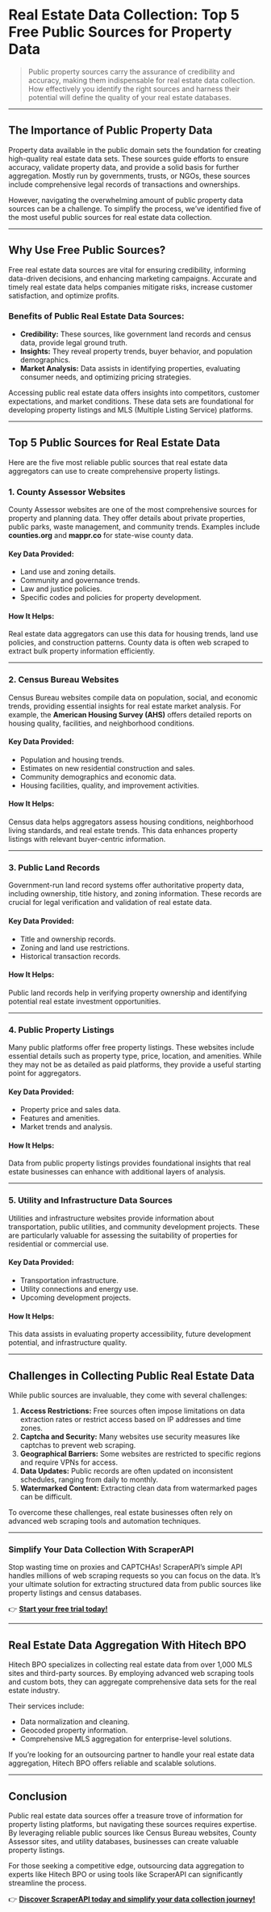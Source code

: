 # Real Estate Data Collection: Top 5 Free Public Sources for Property Data

> Public property sources carry the assurance of credibility and accuracy, making them indispensable for real estate data collection. How effectively you identify the right sources and harness their potential will define the quality of your real estate databases.

---

## The Importance of Public Property Data

Property data available in the public domain sets the foundation for creating high-quality real estate data sets. These sources guide efforts to ensure accuracy, validate property data, and provide a solid basis for further aggregation. Mostly run by governments, trusts, or NGOs, these sources include comprehensive legal records of transactions and ownerships.

However, navigating the overwhelming amount of public property data sources can be a challenge. To simplify the process, we’ve identified five of the most useful public sources for real estate data collection.

---

## Why Use Free Public Sources?

Free real estate data sources are vital for ensuring credibility, informing data-driven decisions, and enhancing marketing campaigns. Accurate and timely real estate data helps companies mitigate risks, increase customer satisfaction, and optimize profits. 

### Benefits of Public Real Estate Data Sources:
- **Credibility:** These sources, like government land records and census data, provide legal ground truth.
- **Insights:** They reveal property trends, buyer behavior, and population demographics.
- **Market Analysis:** Data assists in identifying properties, evaluating consumer needs, and optimizing pricing strategies.

Accessing public real estate data offers insights into competitors, customer expectations, and market conditions. These data sets are foundational for developing property listings and MLS (Multiple Listing Service) platforms.

---

## Top 5 Public Sources for Real Estate Data

Here are the five most reliable public sources that real estate data aggregators can use to create comprehensive property listings.

### 1. County Assessor Websites

County Assessor websites are one of the most comprehensive sources for property and planning data. They offer details about private properties, public parks, waste management, and community trends. Examples include **counties.org** and **mappr.co** for state-wise county data.

#### Key Data Provided:
- Land use and zoning details.
- Community and governance trends.
- Law and justice policies.
- Specific codes and policies for property development.

#### How It Helps:
Real estate data aggregators can use this data for housing trends, land use policies, and construction patterns. County data is often web scraped to extract bulk property information efficiently.

---

### 2. Census Bureau Websites

Census Bureau websites compile data on population, social, and economic trends, providing essential insights for real estate market analysis. For example, the **American Housing Survey (AHS)** offers detailed reports on housing quality, facilities, and neighborhood conditions.

#### Key Data Provided:
- Population and housing trends.
- Estimates on new residential construction and sales.
- Community demographics and economic data.
- Housing facilities, quality, and improvement activities.

#### How It Helps:
Census data helps aggregators assess housing conditions, neighborhood living standards, and real estate trends. This data enhances property listings with relevant buyer-centric information.

---

### 3. Public Land Records

Government-run land record systems offer authoritative property data, including ownership, title history, and zoning information. These records are crucial for legal verification and validation of real estate data.

#### Key Data Provided:
- Title and ownership records.
- Zoning and land use restrictions.
- Historical transaction records.

#### How It Helps:
Public land records help in verifying property ownership and identifying potential real estate investment opportunities.

---

### 4. Public Property Listings

Many public platforms offer free property listings. These websites include essential details such as property type, price, location, and amenities. While they may not be as detailed as paid platforms, they provide a useful starting point for aggregators.

#### Key Data Provided:
- Property price and sales data.
- Features and amenities.
- Market trends and analysis.

#### How It Helps:
Data from public property listings provides foundational insights that real estate businesses can enhance with additional layers of analysis.

---

### 5. Utility and Infrastructure Data Sources

Utilities and infrastructure websites provide information about transportation, public utilities, and community development projects. These are particularly valuable for assessing the suitability of properties for residential or commercial use.

#### Key Data Provided:
- Transportation infrastructure.
- Utility connections and energy use.
- Upcoming development projects.

#### How It Helps:
This data assists in evaluating property accessibility, future development potential, and infrastructure quality.

---

## Challenges in Collecting Public Real Estate Data

While public sources are invaluable, they come with several challenges:

1. **Access Restrictions:** Free sources often impose limitations on data extraction rates or restrict access based on IP addresses and time zones.
2. **Captcha and Security:** Many websites use security measures like captchas to prevent web scraping.
3. **Geographical Barriers:** Some websites are restricted to specific regions and require VPNs for access.
4. **Data Updates:** Public records are often updated on inconsistent schedules, ranging from daily to monthly.
5. **Watermarked Content:** Extracting clean data from watermarked pages can be difficult.

To overcome these challenges, real estate businesses often rely on advanced web scraping tools and automation techniques.

---

### Simplify Your Data Collection With ScraperAPI

Stop wasting time on proxies and CAPTCHAs! ScraperAPI’s simple API handles millions of web scraping requests so you can focus on the data. It’s your ultimate solution for extracting structured data from public sources like property listings and census databases.

👉 [**Start your free trial today!**](https://bit.ly/Scraperapi)

---

## Real Estate Data Aggregation With Hitech BPO

Hitech BPO specializes in collecting real estate data from over 1,000 MLS sites and third-party sources. By employing advanced web scraping tools and custom bots, they can aggregate comprehensive data sets for the real estate industry. 

Their services include:
- Data normalization and cleaning.
- Geocoded property information.
- Comprehensive MLS aggregation for enterprise-level solutions.

If you’re looking for an outsourcing partner to handle your real estate data aggregation, Hitech BPO offers reliable and scalable solutions.

---

## Conclusion

Public real estate data sources offer a treasure trove of information for property listing platforms, but navigating these sources requires expertise. By leveraging reliable public sources like Census Bureau websites, County Assessor sites, and utility databases, businesses can create valuable property listings.

For those seeking a competitive edge, outsourcing data aggregation to experts like Hitech BPO or using tools like ScraperAPI can significantly streamline the process.

👉 [**Discover ScraperAPI today and simplify your data collection journey!**](https://bit.ly/Scraperapi)
